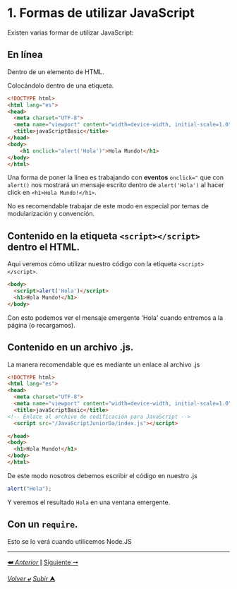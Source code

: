 # 1. Formas de utilizar JavaScript

Existen varias formar de utilizar JavaScript:

## En línea 

Dentro de un elemento de HTML.

Colocándolo dentro de una etiqueta.

```HTML
<!DOCTYPE html>
<html lang="es">
<head>
  <meta charset="UTF-8">
  <meta name="viewport" content="width=device-width, initial-scale=1.0">
  <title>javaScriptBasic</title>
</head>
<body>
    <h1 onclick="alert('Hola')">Hola Mundo!</h1>
</body>
</html>
```
Una forma de poner la línea es trabajando con **eventos** `onclick="` que con `alert()` nos mostrará un mensaje escrito dentro de `alert('Hola')` al hacer click en `<h1>Hola Mundo!</h1>`.

No es recomendable trabajar de este modo en especial por temas de modularización y convención.

## Contenido en la etiqueta `<script></script>` dentro el HTML.

Aqui veremos cómo utilizar nuestro código con la etiqueta `<script></script>`.

```html
<body>
  <script>alert('Hola')</script>
  <h1>Hola Mundo!</h1>
</body>
```
Con esto podemos ver el mensaje emergente 'Hola' cuando entremos a la página (o recargamos).

## Contenido en un archivo .js.

La manera recomendable que es mediante un enlace al archivo .js

```html
<!DOCTYPE html>
<html lang="es">
<head>
  <meta charset="UTF-8">
  <meta name="viewport" content="width=device-width, initial-scale=1.0">
  <title>javaScriptBasic</title>
<!-- Enlace al archivo de codificación para JavaScript -->
  <script src="/JavaScriptJuniorDa/index.js"></script> 

</head>
<body>
  <h1>Hola Mundo!</h1>
</body>
</html>
```
De este modo  nosotros debemos escribir el código en nuestro .js

```js
alert("Hola");
```
Y veremos el resultado ``Hola`` en una ventana emergente.

## Con un `require`.

Esto se lo verá cuando utilicemos Node.JS

---

[**&#11176;** *Anterior* &#11007;](/JavaScriptJuniorDa/README.md "Menú Inicial") 
[Siguiente **&#129042;**](/JavaScriptJuniorDa/002tiposDeDatos.md "Datos")

[*Volver* **&ldca;**](/JavaScriptJuniorDa/README.md "Regresar a página Principal") 
[*Subir* **&#11165;**](# "Ir al título")
